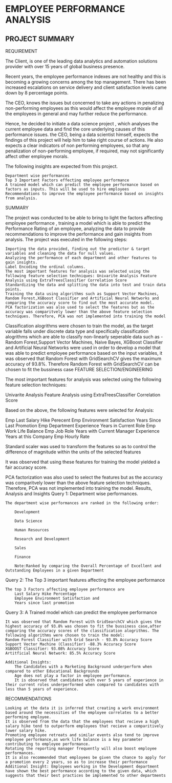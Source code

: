 # EMPLOYEE PERFORMANCE ANALYSIS
## PROJECT SUMMARY
REQUIREMENT

The Client, is one of the leading data analytics and automation solutions provider with over 15 years of global business presence.

Recent years, the employee performance indexes are not healthy and this is becoming a growing concerns among the top management. There has been increased escalations on service delivery and client satisfaction levels came down by 8 percentage points.

The CEO, knows the issues but concerned to take any actions in penalizing non-performing employees as this would affect the employee morale of all the employees in general and may further reduce the performance.

Hence, he decided to initiate a data science project , which analyses the current employee data and find the core underlying causes of this performance issues. the CEO, being a data scientist himself, expects the findings of this project will help him to take right course of actions. He also expects a clear indicators of non performing employees, so that any penalization of non-performing employee, if required, may not significantly affect other employee morals.

The following insights are expected from this project.

    Department wise performances
    Top 3 Important Factors effecting employee performance
    A trained model which can predict the employee performance based on factors as inputs. This will be used to hire employees
    Recommendations to improve the employee performance based on insights from analysis.

SUMMARY

The project was conducted to be able to bring to light the factors affecting employee performance , training a model which is able to predict the Performance Rating of an employee, analyzing the data to provide recommendations to improve the performance and gain insights from analysis. The project was executed in the following steps:

    Importing the data provided, finding out the predictor & target variables and cleaning the data for null values.
    Analyzing the performance of each department and other features to gain insights.
    Label Encoding the ordinal columns.
    The most important features for analysis was selected using the following feature selection techniques: Univarite Analysis Feature Analysis using ExtraTreesClassifier Correlation Score
    Standardizing the data and splitting the data into test and train data points.
    Training the data using algorithms such as Support Vector Machines, Random Forest,XGBoost Classifier and Artificial Neural Networks and comparing the accuracy score to find out the most accurate model.
    PCA factorization was also used to select the features but as the accuracy was comparitvely lower than the above feature selection techniques. Therefore, PCA was not implemented into training the model

Classification alogrithms were chosen to train the model, as the target variable falls under discrete data type and specifically classification alogrithms which are able to classify non-linearly seperable data such as - Random Forest,Support Vector Machines, Naive Bayes, XGBoost Classifier and Artificial Neural Networks were used in order to develop a model that was able to predict employee performance based on the input variables, it was observed that Random Forest with GridSearchCV gives the maximum accuracy of 93.8%. Therefore Random Forest with GridSearchCV can be chosen to fit the bussiness case
FEATURE SELECTION/ENGINEERING

The most important features for analysis was selected using the following feature selection techniques:

Univarite Analysis
Feature Analysis using ExtraTreesClassifier
Correlation Score

Based on the above, the following features were selected for Analysis:

Emp Last Salary Hike Perecent
Emp Environment Satisfaction
Years Since Last Promotion
Emp Department
Experience Years in Current Role
Emp Work Life Balance
Emp Job Role
Years with Current Manager
Experience Years at this Company
Emp Hourly Rate

Standard scaler was used to transform the features so as to control the difference of magnitude within the units of the selected features

It was observed that using these features for training the model yielded a fair accuracy score.

PCA factorization was also used to select the features but as the accuracy was comparitvely lower than the above feature selection techniques. Therefore, PCA was not implemented into training the model.
Results, Analysis and Insights
Query 1: Department wise performances.

    The department wise performances are ranked in the following order:

        Development

        Data Science

        Human Resources

        Research and Development

        Sales

        Finance

        Note:Ranked by comparing the Overall Percentage of Excellent and Outstanding Employees in a given Department

Query 2: The Top 3 important features affecting the employee performance

    The top 3 Factors affecting employee performance are
        Last Salary Hike Percentage
        Employee Environment Satisfaction and
        Years since last promotion

Query 3: A Trained model which can predict the employee performance

    It was observed that Random Forest with GridSearchCV which gives the highest accuracy of 93.8% was chosen to fit the bussiness case,after comparing the accuracy scores of the classification alogrithms. The following algorithms were chosen to train the model:
    Random Forest Classifier with Grid Search - 93.8% Accuracy Score
    Support Vector Machine (Classifier) -88.3% Accuracy Score
    XGBOOST Classifier: 93.08% Accuracy Score
    Artitficial Neural Network: 85.5% Accuracy Score

    Additional Insights:
        The Candidates with a Marketing Background underperform when compared to other Educational Backgrounds
        Age does not play a factor in employee performance.
        It is observed that candidates with over 5 years of experience in their current roles underperformed when compared to candidates with less than 5 years of experience.

RECOMMENDATIONS

    Looking at the data it is inferred that creating a work environment based around the necessities of the employee correlates to a better performing employee.
    It is observed from the data that the employees that recieve a high salary hike tend to outperform employees that recieve a comparitively lower salary hike.
    Promoting employee retreats and similar events also tend to improve employee performance,as work life balance is a key parameter contributing to employee performance.
    Rotating the reporting manager frequently will also boost employee performances.
    It is also recommended that employees be given the chance to apply for a promotion every 2 years, so as to increase their performance
    Additional Insight: Employees working in the Development department have shown the best performance according to the given data, which suggests that their best practices be implemented to other departments

